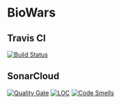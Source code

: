 # BioWars
## Travis CI
[![Build Status](https://travis-ci.org/jandrewtorres/BioWars309.svg?branch=master)](https://travis-ci.org/jandrewtorres/BioWars309)
## SonarCloud
[![Quality Gate](https://sonarcloud.io/api/badges/gate?key=biowars)](https://sonarcloud.io/dashboard/index/biowars)
[![LOC](https://sonarcloud.io/api/badges/measure?key=biowars&metric=ncloc)](https://sonarcloud.io/dashboard/index/biowars)
[![Code Smells](https://sonarcloud.io/api/badges/measure?key=biowars&metric=code_smells)](https://sonarcloud.io/dashboard/index/biowars)
